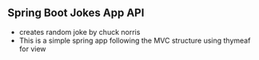 ## Spring Boot Jokes App API
- creates random joke by chuck norris
- This is a simple spring app following the MVC structure using thymeaf for view
